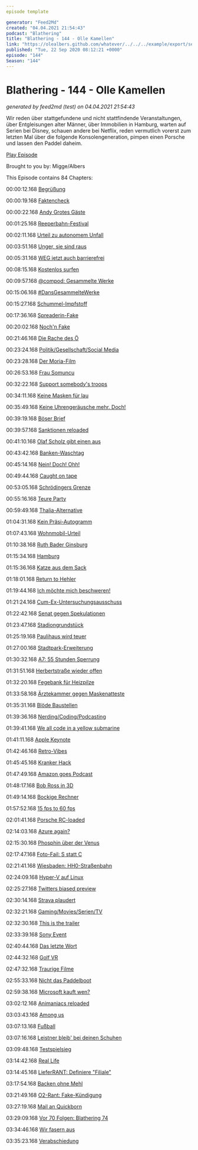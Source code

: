 ```yaml
---
episode template

generator: "Feed2Md"
created: "04.04.2021 21:54:43"
podcast: "Blathering"
title: "Blathering - 144 - Olle Kamellen"
link: "https://olealbers.github.com/whatever/../../../example/export/seasons/5/2020/9/Blathering - 144 - Olle Kamellen.md"
published: "Tue, 22 Sep 2020 08:12:21 +0000"
episode: "144"
Season: "144"
---
```


# Blathering - 144 - Olle Kamellen
_generated by feed2md (test) on 04.04.2021 21:54:43_

Wir reden über stattgefundene und nicht stattfindende Veranstaltungen, über Entgleisungen alter Männer, über Immobilien in Hamburg, warten auf Serien bei Disney, schauen andere bei Netflix, reden vermutlich vorerst zum letzten Mal über die folgende Konsolengeneration, pimpen einen Porsche und lassen den Paddel daheim.

[Play Episode](https://www.blathering.de/podlove/file/1340/s/feed/c/mp3/blathering_144.mp3)

Brought to you by: Migge/Albers

This Episode contains 84 Chapters:


00:00:12.168 [Begrüßung]()

00:00:19.168 [Faktencheck]()

00:00:22.168 [Andy Grotes Gäste](https://hamburg1.de/nachrichten/46263/Keine_Strafe_fuer_Grote_Gaeste_nach_Umtrunk.html)

00:01:25.168 [Reeperbahn-Festival](https://www.ndr.de/fernsehen/sendungen/kulturjournal/Reeperbahn-Festival-unter-Corona-Bedingungen,kulturjournal7638.html)

00:02:11.168 [Urteil zu autonomem Unfall](https://www.golem.de/news/autonomes-fahren-uber-testfahrerin-wegen-fahrlaessiger-toetung-angeklagt-2009-150899.html)

00:03:51.168 [Unger, sie sind raus](https://www.t-online.de/nachrichten/id_88584248/christoph-unger-praesident-des-bundesamts-fuer-bevoelkerungsschutz-wird-abgeloest-.html)

00:05:31.168 [WEG jetzt auch barrierefrei](https://www.deubner-recht.de/themen/weg-reform/)

00:08:15.168 [Kostenlos surfen](https://twitter.com/stammtischphilo/status/1305816298253844480)

00:09:57.168 [@compod: Gesammelte Werke](https://twitter.com/search?q=(from%3Acompod)%20(%40blathering_pod)%20until%3A2020-09-22%20since%3A2020-09-14&src=typed_query&f=live)

00:15:06.168 [#DansGesammelteWerke](https://twitter.com/search?q=(from%3Aevildanwallace)%20(%40blathering_pod)%20until%3A2020-09-22%20since%3A2020-09-14&src=typed_query&f=live)

00:15:27.168 [Schummel-Impfstoff](https://www.spiegel.de/wissenschaft/medizin/corona-russlands-impfstoff-sputnik-v-forscher-finden-hinweise-auf-manipulation-a-a092d1ef-5c32-4527-89cd-7d9d6193270c)

00:17:36.168 [Spreaderin-Fake](https://www.tagesschau.de/faktenfinder/superspreaderin-garmisch-corona-101.html)

00:20:02.168 [Noch'n Fake](https://www.ndr.de/fernsehen/sendungen/zapp/Die-Macht-der-Zahlen-Wie-ein-Fehler-Nachrichten-macht-,krankenversicherung156.html)

00:21:46.168 [Die Rache des Ö](https://www.arminhanisch.de/2013/08/die-rache-des-oe/)

00:23:24.168 [Politik/Gesellschaft/Social Media]()

00:23:28.168 [Der Moria-Film](https://www.youtube.com/watch?v=XRqN9E9boCY)

00:26:53.168 [Frau Somuncu](https://www.spiegel.de/spiegel/print/d-149011652.html)

00:32:22.168 [Support somebody's troops](https://www.politico.com/news/2020/09/14/trump-ad-asks-people-to-support-the-troops-but-it-uses-a-picture-of-russian-jets-414883)

00:34:11.168 [Keine Masken für lau](https://news.yahoo.com/white-house-blocked-us-postal-210031155.html)

00:35:49.168 [Keine Uhrengeräusche mehr. Doch!](https://www.tagesschau.de/wirtschaft/trump-tiktok-103.html)

00:39:19.168 [Böser Brief](https://www.tagesschau.de/ausland/rizin-brief-festnahme-trump-101.html)

00:39:57.168 [Sanktionen reloaded](https://twitter.com/tazgezwitscher/status/1307719924081717249)

00:41:10.168 [Olaf Scholz gibt einen aus](https://www.spiegel.de/wirtschaft/unternehmen/nord-stream-2-deutschland-bietet-offenbar-milliardeninvestment-fuer-verzicht-auf-us-sanktionen-a-c9a6ec0c-acbc-4ec9-ad81-282c6107edf1)

00:43:42.168 [Banken-Waschtag](https://www.tagesschau.de/investigativ/ndr-wdr/fincen-files-geldwaesche-101.html)

00:45:14.168 [Nein! Doch! Ohh!](https://www.tagesschau.de/inland/polizei-razzia-nrw-101.html)

00:49:44.168 [Caught on tape](https://taz.de/Videos-von-uebergriffigen-Polizisten/!5715157/)

00:53:05.168 [Schrödingers Grenze](https://www.tagesschau.de/ausland/belarus-grenzen-101.html)

00:55:16.168 [Teure Party](https://twitter.com/ZDFheute/status/1307006355262365697)

00:59:49.168 [Thalia-Alternative](https://twitter.com/stammtischphilo/status/1306888545198649345)

01:04:31.168 [Kein Präsi-Autogramm](https://www.sueddeutsche.de/politik/hate-speech-hasskriminalitaet-gesetz-steinmeier-1.5034929)

01:07:43.168 [Wohnmobil-Urteil](https://www.sueddeutsche.de/panorama/bgh-urteil-familie-darf-geklautes-wohnmobil-behalten-1.5036620)

01:10:38.168 [Ruth Bader Ginsburg](https://threadreaderapp.com/thread/1307200403856031744.html)

01:15:34.168 [Hamburg]()

01:15:36.168 [Katze aus dem Sack](https://www.hamburg.de/coronavirus/14322392/2020-09-16-sb-corona-kontakte-positivfaellen-katze-schanze/)

01:18:01.168 [Return to Hehler](https://twitter.com/stammtischphilo/status/1306364944888336384)

01:19:44.168 [Ich möchte mich beschweren!](https://www.polizei.hamburg/aktuelles/14326178/neue-beschwerdestelle/)

01:21:24.168 [Cum-Ex-Untersuchungsausschuss](https://www.ndr.de/fernsehen/sendungen/hamburg_journal/CDU-wollen-Ausschuss-zur-Cum-Ex-Affaere,hamj100258.html)

01:22:42.168 [Senat gegen Spekulationen](https://www.ndr.de/fernsehen/sendungen/hamburg_journal/Rot-Gruen-zu-Immobilienspekulationen,hamj100194.html)

01:23:47.168 [Stadiongrundstück](https://www.ndr.de/fernsehen/sendungen/hamburg_journal/Geldsegen-fuer-HSV-Hamburg-kauft-Stadiongrundstueck,hamj100138.html)

01:25:19.168 [Paulihaus wird teuer](https://www.ndr.de/fernsehen/sendungen/hamburg_journal/Paulihaus-Projekt-Zahlt-die-Stadt-drauf,hamj100146.html)

01:27:00.168 [Stadtpark-Erweiterung](https://www.ndr.de/fernsehen/sendungen/hamburg_journal/Hamburger-Stadtpark-Erweiterung-im-Gespraech,hamj100090.html)

01:30:32.168 [A7: 55 Stunden Sperrung](https://hamburg1.de/nachrichten/46245/A7_Sperrung_am_Wochenende.html)

01:31:51.168 [Herbertstraße wieder offen](https://hamburg1.de/nachrichten/46214/Herbertstrasse_und_Bordelle_wiedereroeffnet.html)

01:32:20.168 [Fegebank für Heizpilze](https://hamburg1.de/nachrichten/46207/Fegebank_will_Heizpilze_temporaer_erlauben.html)

01:33:58.168 [Ärztekammer gegen Maskenatteste](https://hamburg1.de/nachrichten/46211/Aerztekammer_prueft_Gefaelligkeitsatteste.html)

01:35:31.168 [Blöde Baustellen](https://www.hamburg.de/baustellen/)

01:39:36.168 [Nerding/Coding/Podcasting]()

01:39:41.168 [We all code in a yellow submarine](https://www.zdnet.de/88382723/microsoft-plant-rechenzentren-in-u-booten/)

01:41:11.168 [Apple Keynote](https://www.zdnet.com/article/everything-apple-announced-at-its-sept-15-event-apple-watch-series-6-se-apple-one-fitness-plus-and-ipad-ipad-air-lineup-updates/)

01:42:46.168 [Retro-Vibes](https://twitter.com/stammtischphilo/status/1305897431511556096)

01:45:45.168 [Kranker Hack](https://www.heise.de/news/Hackerangriff-auf-Uniklinik-Duesseldorf-Ermittlungen-wegen-fahrlaessiger-Toetung-4904134.html)

01:47:49.168 [Amazon goes Podcast](https://www.theverge.com/2020/9/16/21439531/amazon-music-podcasts-prime-titles)

01:48:17.168 [Bob Ross in 3D](https://www.youtube.com/watch?v=4b9PYIxmcNc&t=790)

01:49:14.168 [Bockige Rechner](https://www.spiegel.de/netzwelt/web/windows-10-ohne-microsoft-konto-so-gehts-a-14f1a55d-4586-4fbc-a102-374a6359bb89)

01:57:52.168 [15 fps to 60 fps](https://www.youtube.com/watch?v=sFN9dzw0qH8)

02:01:41.168 [Porsche RC-loaded](https://twitter.com/tmigge/status/1307248912084930560)

02:14:03.168 [Azure again?](https://twitter.com/stammtischphilo/status/1307980301067603968)

02:15:30.168 [Phosphin über der Venus](https://www.golem.de/news/astronomie-gibt-es-leben-auf-der-venus-2009-150864.html)

02:17:47.168 [Foto-Fail: S statt C](https://www.youtube.com/watch?v=f4SheORyrbI)

02:21:41.168 [Wiesbaden: HH0-Straßenbahn](https://www.golem.de/news/verkehrswende-zaubertechnologie-statt-citybahn-2009-150840-2.html)

02:24:09.168 [Hyper-V auf Linux](https://www.golem.de/news/microsoft-hyper-v-soll-ohne-windows-laufen-koennen-2009-150870.html)

02:25:27.168 [Twitters biased preview](https://twitter.com/merbroussard/status/1307655982730928129)

02:30:14.168 [Strava plaudert](https://twitter.com/jwildeboer/status/1307435450374774784)

02:32:21.168 [Gaming/Movies/Serien/TV]()

02:32:30.168 [This is the trailer](https://www.youtube.com/watch?v=eW7Twd85m2g)

02:33:39.168 [Sony Event](https://www.golem.de/news/sony-ps5-erscheint-am-19-november-mit-ps4-plus-klassik-bundle-2009-150915.html)

02:40:44.168 [Das letzte Wort](https://fyyd.de/episode/5421349)

02:44:32.168 [Golf VR](https://twitter.com/stammtischphilo/status/1306716830816440320)

02:47:32.168 [Traurige Filme](https://www.netflix.com/watch/80990849)

02:55:33.168 [Nicht das Paddelboot](https://twitter.com/stammtischphilo/status/1307351437119311874)

02:59:38.168 [Microsoft kauft wen?](https://www.derstandard.de/story/2000120156032/mega-deal-in-spieleindustrie-microsoft-kauft-bethesda)

03:02:12.168 [Animaniacs reloaded](https://www.youtube.com/watch?v=nZxU_YnduY4)

03:03:43.168 [Among us](https://de.wikipedia.org/wiki/Among_Us)

03:07:13.168 [Fußball]()

03:07:16.168 [Leistner bleib' bei deinen Schuhen](https://www.ndr.de/sport/fussball/Pokal-Eklat-HSV-Profi-Leistner-geht-auf-Dynamo-Fan-los,hsv23926.html)

03:09:48.168 [Testspielsieg](http://www.fussball.de/spiel/condor-3-victoria-5/-/spiel/02C0G9GNMS000000VS5489B4VS5CO6VM#!/)

03:14:42.168 [Real Life]()

03:14:45.168 [LieferRANT: Definiere "Filiale"](https://twitter.com/tmigge/status/1306499900180434944)

03:17:54.168 [Backen ohne Mehl](https://twitter.com/stammtischphilo/status/1306175747950862337)

03:21:49.168 [O2-Rant: Fake-Kündigung](https://www.winsim.de/)

03:27:19.168 [Mail an Quickborn](https://twitter.com/stammtischphilo/status/1307641234945703936)

03:29:09.168 [Vor 70 Folgen: Blathering 74](https://www.blathering.de/2019/04/blathering-074-wir-senden-aus-dem-untergrund/)

03:34:46.168 [Wir fasern aus]()

03:35:23.168 [Verabschiedung]()


